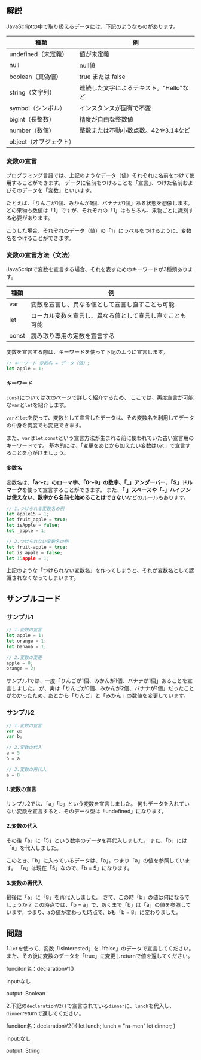
## 解説

JavaScriptの中で取り扱えるデータには、下記のようなものがあります。

|種類|例|
|-|-|
|undefined（未定義）|値が未定義|
|null|null値|
|boolean（真偽値）|true または false|
|string（文字列）|連続した文字によるテキスト。"Hello"など|
|symbol（シンボル）|インスタンスが固有で不変|
|bigint（長整数）|精度が自由な整数値|
|number（数値）|整数または不動小数点数。42や3.14など|
|object（オブジェクト）| |

### 変数の宣言

プログラミング言語では、上記のようなデータ（値）それぞれに名前をつけて使用することができます。
データに名前をつけることを「宣言」、つけた名前およびそのデータを「変数」といいます。

たとえば、「りんごが1個、みかんが1個、バナナが1個」ある状態を想像します。
どの果物も数値は「1」ですが、それぞれの「1」はもちろん、果物ごとに識別する必要があります。

こうした場合、それぞれのデータ（値）の「1」にラベルをつけるように、変数名をつけることができます。

### 変数の宣言方法（文法）

JavaScriptで変数を宣言する場合、それを表すためのキーワードが3種類あります。

|種類|例|
|-|-|
|var|変数を宣言し、異なる値として宣言し直すことも可能|
|let|ローカル変数を宣言し、異なる値として宣言し直すことも可能|
|const|読み取り専用の定数を宣言する|

変数を宣言する際は、キーワードを使って下記のように宣言します。

```javascript
// キーワード 変数名 = データ（値）;
let apple = 1;
```

#### キーワード

``const``については次のページで詳しく紹介するため、
ここでは、再度宣言が可能な``var``と``let``を紹介します。

``var``と``let``を使って、変数として宣言したデータは、その変数名を利用してデータの中身を何度でも変更できます。

また、``var``は``let``,``const``という宣言方法が生まれる前に使われていた古い宣言用のキーワードです。
基本的には、「変更をあとから加えたい変数は``let``」で宣言することを心がけましょう。


#### 変数名

変数名は、**「a〜z」のローマ字、「0〜9」の数字、「_」アンダーバー、「$」ドルマーク**を使って宣言することができます。
また、**「 」スペースや「-」ハイフンは使えない、数字から名前を始めることはできない**などのルールもあります。

```javascript
// 1.つけられる変数名の例
let apple15 = 1;
let fruit_apple = true;
let isApple = false;
let _apple = 1;

// 2.つけられない変数名の例
let fruit-apple = true;
let is apple = false;
let 15apple = 1;
```

上記のような「つけられない変数名」を作ってしまうと、それが変数名として認識されなくなってしまいます。

## サンプルコード

### サンプル1

```javascript
// 1.変数の宣言
let apple = 1;
let orange = 1;
let banana = 1;

// 2.変数の変更
apple = 0;
orange = 2;
```

サンプル1では、一度「りんごが1個、みかんが1個、バナナが1個」あることを宣言しました。
が、実は「りんごが0個、みかんが2個、バナナが1個」だったことがわかったため、あとから「りんご」と「みかん」の数値を変更しています。


### サンプル2

```javascript
// 1.変数の宣言
var a;
var b;

// 2.変数の代入
a = 5
b = a

// 3.変数の再代入
a = 8
```
#### 1.変数の宣言
サンプル2では、「a」「b」という変数を宣言しました。
何もデータを入れていない変数を宣言すると、そのデータ型は「undefined」になります。

#### 2.変数の代入

その後「a」に「5」という数字のデータを再代入しました。
また、「b」には「a」を代入しました。

このとき、「b」に入っているデータは、「a」。つまり「a」の値を参照しています。
「a」は現在「5」なので、「b = 5」になります。

#### 3.変数の再代入

最後に「a」に「8」を再代入しました。
さて、この時「b」の値は何になるでしょうか？
この時点では、「b = a」で、あくまで「b」は「a」の値を参照しています。つまり、aの値が変わった時点で、bも「b = 8」に変わりました。

## 問題


1.``let``を使って、変数「isInterested」を「false」のデータで宣言してください。また、その後に変数のデータを「true」に変更しreturnで値を返してください。

funciton名：declarationV1()

input:なし

output: Boolean

2.下記の``declarationV2()``で宣言されている``dinner``に、``lunch``を代入し、``dinner``returnで返してください。

funciton名：declarationV2(){
    let lunch;
    lunch = "ra-men"
    let dinner;
}

input:なし

output: String
